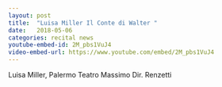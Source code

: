 ```yaml
---
layout: post
title:  "Luisa Miller Il Conte di Walter "
date:   2018-05-06
categories: recital news
youtube-embed-id: 2M_pbs1VuJ4
video-embed-url: https://www.youtube.com/embed/2M_pbs1VuJ4
---
```

Luisa Miller, Palermo Teatro Massimo Dir. Renzetti